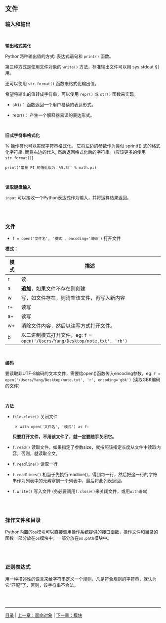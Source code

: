 ## 文件

### 输入和输出

<br>

**输出格式美化**

Python两种输出值的方式: 表达式语句和 `print()` 函数。

第三种方式是使用文件对象的 `write()` 方法，标准输出文件可以用 sys.stdout 引用。

还可以使用 `str.format()` 函数来格式化输出值。

希望将输出的值转成字符串，可以使用 `repr()` 或 `str()` 函数来实现。

* str()： 函数返回一个用户易读的表达形式。

* repr()： 产生一个解释器易读的表达形式。

<br>

**旧式字符串格式化**

% 操作符也可以实现字符串格式化。 它将左边的参数作为类似 sprintf() 式的格式化字符串, 而将右边的代入, 然后返回格式化后的字符串。(应该更多的使用 `str.format()`)

`print('常量 PI 的值近似为：%5.3f' % math.pi)`

<br>

**读取键盘输入**

`input` 可以接收一个Python表达式作为输入，并将运算结果返回。

<br><br>


### 文件

* `f = open('文件名', '模式', encoding='编码')`  打开文件

**模式：**

模式 | 描述
-----|------
  r |  读
  a |  **追加**，如果文件不存在则创建
  w |  写，如文件存在，则清空该文件，再写入新内容
  r+|  读写
  a+|  读写
  w+|  消除文件内容，然后以读写方式打开文件。
  b |  以二进制模式打开文件，eg: `f = open('/Users/Yang/Desktop/note.txt', 'rb')`

<br>


**编码**

要读取非UTF-8编码的文本文件，需要给open()函数传入encoding参数，eg: `f = open('/Users/Yang/Desktop/note.txt', 'r', encoding='gbk')` (读取GBK编码的文件)

<br>


**方法**

* `file.close()`  关闭文件

    * `with open('文件名', '模式') as f:`
    
    **只要打开文件，不用该文件了，就一定要随手关闭它。**


* `f.read()`  读取文件，如果指定了参数size，就按照该指定长度从文件中读取内容，否则，就读取全文。

* `f.readline()`  读取一行

* `f.readlines()`  相当于先执行readline()，得到每一行，然后把这一行的字符串作为列表中的元素塞到一个列表中，最后将此列表返回。

* `f.write()` 写入文件 (务必要调用`f.close()`来关闭文件，或用`with语句`)

<br><br>


### 操作文件和目录

Python内置的`os`模块可以直接调用操作系统提供的接口函数，操作文件和目录的函数一部分放在`os`模块中，一部分放在`os.path`模块中。

<br><br>


### 正则表达式

用一种描述性的语言来给字符串定义一个规则，凡是符合规则的字符串，就认为它“匹配”了，否则，该字符串不合法。

<br><br>

-----

[目录](https://github.com/ykqmain/Learning-Python-with-Git) | [上一章：面向对象](https://github.com/ykqmain/Learning-Python-with-Git/blob/master/text/4.md) | [下一章：模块](https://github.com/ykqmain/Learning-Python-with-Git/blob/master/text/6.md)
